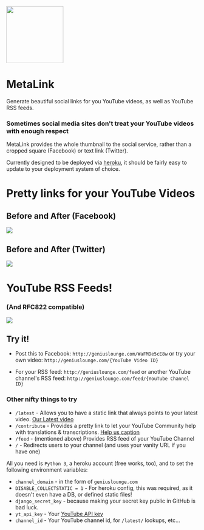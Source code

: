 <img src="https://geniuslounge.github.io/metalink/images/gllogo.png" width=150px> </img>

# MetaLink

Generate beautiful social links for you YouTube videos, as well as YouTube RSS feeds.

### Sometimes social media sites don't treat your YouTube videos with enough respect
MetaLink provides the whole thumbnail to the social service, rather than a cropped square (Facebook) or text link (Twitter).

Currently designed to be deployed via [heroku](http://heroku.com), it should be fairly easy to update to your deployment system of choice.

# Pretty links for your YouTube Videos
## Before and After (Facebook)
![](https://geniuslounge.github.io/metalink/images/facebook.png)


## Before and After (Twitter)
![](https://geniuslounge.github.io/metalink/images/twitter.png)



# YouTube RSS Feeds!
### (And RFC822 compatible)
![](https://geniuslounge.github.io/metalink/images/rss.png)


## Try it!
* Post this to Facebook: `http://geniuslounge.com/WaFMDe5cE8w`
or try your own video: `http://geniuslounge.com/{YouTube Video ID}`

* For your RSS feed: `http://geniuslounge.com/feed`
or another YouTube channel's RSS feed: `http://geniuslounge.com/feed/{YouTube Channel ID}`


### Other nifty things to try

* `/latest`  - Allows you to have a static link that always points to your latest video. [Our Latest video](http://geniuslounge.com/latest)
* `/contribute` - Provides a pretty link to let your YouTube Community help with translations & transcriptions. [Help us caption](http://geniuslounge.com/contribute)
* `/feed` - (mentioned above) Provides RSS feed of your YouTube Channel
* `/` - Redirects users to your channel (and uses your vanity URL if you have one)


All you need is `Python 3`, a heroku account (free works, too),  and to set the following environment variables:

* `channel_domain` - in the form of `geniuslounge.com`
* `DISABLE_COLLECTSTATIC = 1` - For heroku config, this was required, as it doesn't even have a DB, or defined static files!
* `django_secret_key` - because making your secret key public in GitHub is bad luck.
* `yt_api_key` - Your [YouTube API key](https://console.cloud.google.com/apis/library/youtube.googleapis.com?q=youtube)
* `channel_id` - Your YouTube channel id, for `/latest/` lookups, etc...
